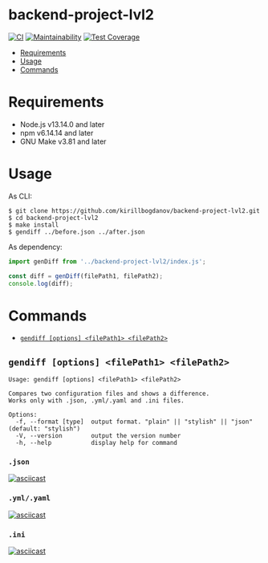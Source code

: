 backend-project-lvl2
=====================

[![CI](https://github.com/kirillbogdanov/backend-project-lvl2/workflows/CI/badge.svg?branch=master&event=push)](https://github.com/kirillbogdanov/backend-project-lvl2/actions)
[![Maintainability](https://api.codeclimate.com/v1/badges/fca0e8017190ee29d60d/maintainability)](https://codeclimate.com/github/kirillbogdanov/backend-project-lvl2/maintainability)
[![Test Coverage](https://api.codeclimate.com/v1/badges/fca0e8017190ee29d60d/test_coverage)](https://codeclimate.com/github/kirillbogdanov/backend-project-lvl2/test_coverage)

* [Requirements](#requirements)
* [Usage](#usage)
* [Commands](#commands)

# Requirements
- Node.js v13.14.0 and later
- npm v6.14.14 and later
- GNU Make v3.81 and later

# Usage
As CLI:
```shell
$ git clone https://github.com/kirillbogdanov/backend-project-lvl2.git
$ cd backend-project-lvl2
$ make install
$ gendiff ../before.json ../after.json
```
As dependency:
```js
import genDiff from '../backend-project-lvl2/index.js';

const diff = genDiff(filePath1, filePath2);
console.log(diff);
```

# Commands
* [`gendiff [options] <filePath1> <filePath2>`](#gendiff-options-filepath1-filepath2)

## `gendiff [options] <filePath1> <filePath2>`

```
Usage: gendiff [options] <filePath1> <filePath2>

Compares two configuration files and shows a difference.
Works only with .json, .yml/.yaml and .ini files.

Options:
  -f, --format [type]  output format. "plain" || "stylish" || "json"  (default: "stylish")
  -V, --version        output the version number
  -h, --help           display help for command
```
### `.json`
[![asciicast](https://asciinema.org/a/HP2kkd1ox1XVimCKiwy4DhXWq.svg)](https://asciinema.org/a/HP2kkd1ox1XVimCKiwy4DhXWq)
### `.yml/.yaml`
[![asciicast](https://asciinema.org/a/EH59oggh5yM62LMgzYu0smO3X.svg)](https://asciinema.org/a/EH59oggh5yM62LMgzYu0smO3X)
### `.ini`
[![asciicast](https://asciinema.org/a/MyPmAHd6UgOAP8CYei14XMKSh.svg)](https://asciinema.org/a/MyPmAHd6UgOAP8CYei14XMKSh)

